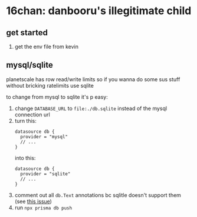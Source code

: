 # 16chan: danbooru's illegitimate child

## get started

1. get the env file from kevin

## mysql/sqlite

planetscale has row read/write limits so if you wanna do some sus stuff without bricking ratelimits use sqlite

to change from mysql to sqlite it's p easy:
1. change `DATABASE_URL` to `file:./db.sqlite` instead of the mysql connection url
2. turn this:
    ```prisma
    datasource db {
      provider = "mysql"
      // ...
    }
    ```
    into this:
    ```prisma
    datasource db {
      provider = "sqlite"
      // ...
    }
    ```
3. comment out all `db.Text` annotations bc sqlitle doesn't support them
   (see [this issue](https://github.com/prisma/prisma/issues/9012))
4. run `npx prisma db push`
